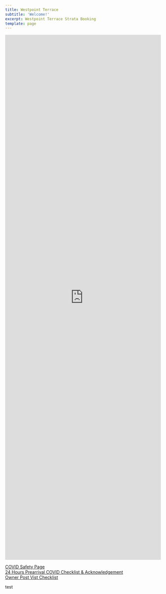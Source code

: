```yaml
---
title: Westpoint Terrace
subtitle: 'Welcome!'
excerpt: Westpoint Terrace Strata Booking
template: page
---
```

<iframe src ="https://beds24.com/booking2.php?propid=135060&amp;advancedays=1&amp;referer=iframe" width="800" height="1700" style="max-width:100%;border:none;overflow:auto;"><p><a href="https://beds24.com/booking2.php?propid=135060&amp;referer=iframe" title="Book Now">Book Now</a></p></iframe>

<a href="https://www.theengine.com/strata/">COVID Safety Page</a><br>
<a href="https://www.theengine.com/strata/">24 Hours Prearrival COVID Checklist & Acknowledgement</a><br>
<a href="https://www.theengine.com/strata/">Owner Post Vist Checklist</a><br>

test
